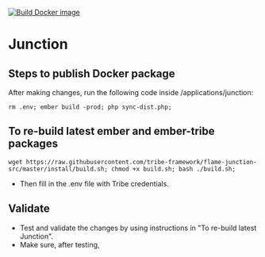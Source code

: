 [![Build Docker image](https://github.com/tribe-framework/junction/actions/workflows/docker-publish.yml/badge.svg)](https://github.com/tribe-framework/junction/actions/workflows/docker-publish.yml)

# Junction

## Steps to publish Docker package

After making changes, run the following code inside /applications/junction:

```
rm .env; ember build -prod; php sync-dist.php;
```

## To re-build latest ember and ember-tribe packages

```
wget https://raw.githubusercontent.com/tribe-framework/flame-junction-src/master/install/build.sh; chmod +x build.sh; bash ./build.sh;
```

- Then fill in the .env file with Tribe credentials.

## Validate

- Test and validate the changes by using instructions in "To re-build latest Junction".
- Make sure, after testing,
